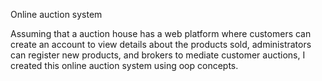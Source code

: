 Online auction system

  Assuming that a auction house has a web platform where customers can create an account to view
details about the products sold, administrators can register new products, and brokers to mediate
customer auctions, I created this online auction system using oop concepts.
